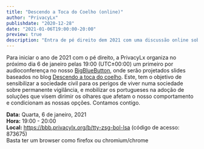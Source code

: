```yaml
---
title: "Descendo a Toca do Coelho (online)"
author: "PrivacyLx"
publishdate: "2020-12-28"
date: "2021-01-06T19:00:00-20:00"
preview: true
description: "Entra de pé direito dem 2021 com uma discussão online sobre descer a toca do colhelho para o mundo da privacidade. A palestra é insipirada numa série de blogs publicada pela PrivacyLx com o mesmo nome"
---
```


Para iniciar o ano de 2021 com o pé direito, a PrivacyLx organiza no
próximo dia 6 de janeiro pelas 19:00 (UTC±00:00) um primeiro por
audioconferença no nosso [BigBlueButton](https://bbb.privacylx.org/),
onde serão projetados slides baseados no blog [Descendo a toca do
coelho](/tags/toca-do-coelho/). Este, tem o
objetivo de sensibilizar a sociedade civil para os perigos de viver
numa sociedade sobre permanente vigilância, e mobilizar os portugueses
na adoção de soluções que visem dirimir os olhares que afetam o nosso
comportamento e condicionam as nossas opções. Contamos contigo.


**Data:** Quarta, 6 de janeiro, 2021\
**Hora:** 19:00 - 20:00\
**Local:** https://bbb.privacylx.org/b/tty-zsg-bol-lsa (código de acesso: 873675)\
Basta ter um browser como firefox ou chromium/chrome
